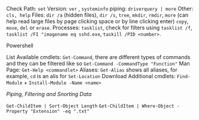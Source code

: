 Check Path: `set` 
Version: `ver` , `systeminfo` 
piping: `driverquery | more` 
Other: `cls, help` 
Files: `dir /a` (hidden files), `dir /s`, `tree`, `mkdir`, `rmdir`, `more` (can help read large files by page clicking space or by line clicking enter)
`copy`, `move`, `del` or `erase`.
Processes: `tasklist`, check for filters using `tasklist /f`, `tasklist /FI "imagename eq sshd.exe`, `taskill /PID <number>`.

Powershell 

List Available cmdlets: `Get-Command`, there are different types of commands and they can be filtered like so `Get-Command -CommandType "Function"` 
Man Page: `Get-Help <commandlet>`
Aliases: `Get-Alias` shows all aliases, for example, `cd` is an alis for `Set-Location` 
Download Additional cmdlets: `Find-Module` + `Install-Module -Name <name>` 


*Piping, Filtering and Snorting Data*

`Get-ChildItem | Sort-Object Length`
`Get-ChildItem | Where-Object -Property "Extension" -eq ".txt" `
